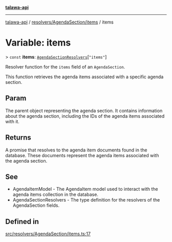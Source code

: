 [**talawa-api**](../../../../README.md)

***

[talawa-api](../../../../modules.md) / [resolvers/AgendaSection/items](../README.md) / items

# Variable: items

\> `const` **items**: [`AgendaSectionResolvers`](../../../../types/generatedGraphQLTypes/type-aliases/AgendaSectionResolvers.md)\[`"items"`\]

Resolver function for the `items` field of an `AgendaSection`.

This function retrieves the agenda items associated with a specific agenda section.

## Param

The parent object representing the agenda section. It contains information about the agenda section, including the IDs of the agenda items associated with it.

## Returns

A promise that resolves to the agenda item documents found in the database. These documents represent the agenda items associated with the agenda section.

## See

 - AgendaItemModel - The AgendaItem model used to interact with the agenda items collection in the database.
 - AgendaSectionResolvers - The type definition for the resolvers of the AgendaSection fields.

## Defined in

[src/resolvers/AgendaSection/items.ts:17](https://github.com/PalisadoesFoundation/talawa-api/blob/832d310bae30bd8cb45fb1b44f62dd776dccc52f/src/resolvers/AgendaSection/items.ts#L17)
